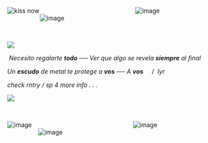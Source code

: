 ![kiss now](https://64.media.tumblr.com/e3c359afec3a1cd99c9d5fdaf2949847/01bba11fe5b8596b-78/s100x200/f55b09358547eba41eed5de0bfe901fa5e009b3d.pnj)‎ ‎ ‎ ‎ ‎ ‎ ‎‎ ‎‎ ‎  ‎ ‎ ‎ ‎ ‎ ‎ ‎ ‎ ‎ ‎ ‎ ‎ ‎ ‎ ‎ ‎ ‎ ‎ ‎ ‎ ‎ ‎ ‎ ‎ ‎ ‎  ‎ ‎ ‎  ‎ ‎ ‎ ‎ ‎ ‎ ‎ ‎ ‎ ‎ ‎ ‎ ‎ ‎ ‎ ‎ ‎ ‎ ‎ ‎ ‎ ‎ ‎ ‎ ‎ ‎ ‎  ![image](https://64.media.tumblr.com/e6a4b6b4934d0d7770bd6df1912b5f42/f16e86f1b2409326-ec/s100x200/27f31dd861299f63dcca25ac9f9537e1336286bf.gifv)‎ ‎ ‎ ‎ ‎  ‎ ‎ ‎ ‎  ‎ ‎ ‎ ‎ ‎ ‎ ‎ ‎ ‎ ‎ ‎ ‎ ‎ ‎ ‎ ‎ ‎ ‎  ‎ ‎ ‎ ‎ ‎ ‎ ‎ ‎ ‎ ‎ ‎ ‎ ‎ ‎ ‎ ‎ ‎ ‎ ‎  ‎ ‎ ‎‎ ‎ ‎ ‎ ‎ ‎ ‎ ‎ ‎ ‎ ‎ ‎ ‎ ‎ ‎ ‎ ‎ ‎  ‎ ‎ ‎ ‎ ‎ ‎ ‎  ‎ ‎ ‎ ![image](https://github.com/user-attachments/assets/85eda8c7-2fae-49d8-aebd-c32e0b3c1d33)‎ ‎ ‎ ‎ ‎ ‎‎ ‎‎ ‎  ‎ 

‎ ‎ ‎ ‎ ‎ ‎‎ ‎‎ ‎  ‎ 

![](https://64.media.tumblr.com/3fc3f43e4fdea8269573f7078c7b9888/fc64dfe582ead904-8e/s400x600/e0fbc1ed3f93fd7c036ad5af51dca1ce4cbbdc39.pnj)

‎
*Necesito regalarte **todo***  ──  *Ver que algo se revela **siempre** al final*

*Un **escudo** de metal te protege a **vos**  ──  A **vos***‎ ‎ ‎ ‎ ‎ ‎‎/*‎ ‎ ‎lyr*
‎ ‎ ‎ ‎ ‎ ‎ ‎‎ ‎‎ ‎  ‎ 

*check rntry / sp 4 more info . . .*
‎ ‎ ‎ ‎ ‎ ‎‎ ‎‎ ‎  ‎ ‎ ‎ ‎ ‎ ‎ ‎ ‎

  ![](https://64.media.tumblr.com/f49a35c33a9fceb284a44797fe7d3fbb/bda8b752119b2997-78/s400x600/2645f9b54a1a8a9a6d734fcaf06804e8b9af2b48.jpg)

‎ ‎ ‎ ‎ ‎ ‎‎ ‎‎ ‎  ‎ 

![image](https://64.media.tumblr.com/17e7f51e27c14f4360739a4113306e51/473928ea48888009-16/s100x200/4a5cf44a6826e8a31ad60bdfcd9598dac73eddeb.jpg)‎ ‎ ‎ ‎ ‎ ‎ ‎‎ ‎‎ ‎  ‎ ‎ ‎ ‎ ‎ ‎ ‎ ‎ ‎ ‎ ‎ ‎ ‎ ‎ ‎ ‎ ‎ ‎ ‎ ‎ ‎ ‎ ‎ ‎ ‎ ‎  ‎ ‎ ‎  ‎ ‎ ‎ ‎ ‎ ‎ ‎ ‎ ‎ ‎ ‎ ‎ ‎ ‎ ‎ ‎ ‎ ‎ ‎ ‎ ‎ ‎ ‎ ‎ ‎ ‎ ‎  ![image](https://64.media.tumblr.com/171309768724d116f4f75dec59c4b00d/764128340d538b83-ce/s100x200/a957618d052f32ca07acb0dec350f7653c932474.pnj)‎ ‎ ‎ ‎ ‎  ‎ ‎ ‎ ‎  ‎ ‎ ‎ ‎ ‎ ‎ ‎ ‎ ‎ ‎ ‎ ‎ ‎ ‎ ‎ ‎ ‎ ‎  ‎ ‎ ‎ ‎ ‎ ‎ ‎ ‎ ‎ ‎ ‎ ‎ ‎ ‎ ‎ ‎ ‎ ‎ ‎  ‎ ‎ ‎‎ ‎ ‎ ‎ ‎ ‎ ‎ ‎ ‎ ‎ ‎ ‎ ‎ ‎ ‎ ‎ ‎ ‎  ‎ ‎ ‎ ‎ ‎ ‎ ‎  ‎ ‎ ‎ ![image](https://64.media.tumblr.com/641285415c01159b5daf0f5f46faecb9/8f8af27e85fcd6ea-ab/s100x200/080c12952306c9fe1030ff749bce75381e4fe75b.pnj)








